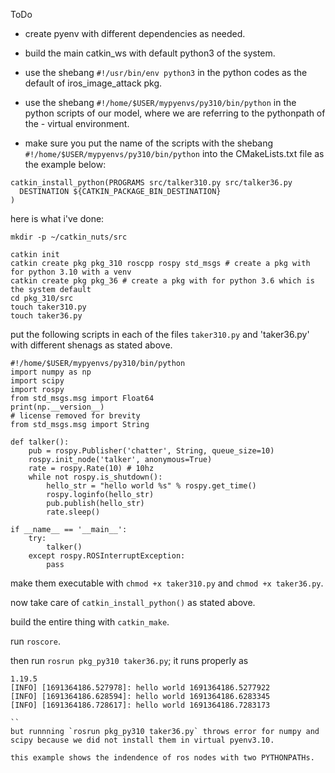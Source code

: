 ToDo

- create pyenv with different dependencies as needed.
- build the main catkin_ws with default python3 of the system.

- use the shebang `#!/usr/bin/env python3` in the python codes as the default of iros_image_attack pkg. 
- use the shebang `#!/home/$USER/mypyenvs/py310/bin/python` in the python scripts of our model, where we are referring to the pythonpath of the - virtual environment.

- make sure you put the name of the scripts with the shebang `#!/home/$USER/mypyenvs/py310/bin/python` into the CMakeLists.txt file as the example below:

```
catkin_install_python(PROGRAMS src/talker310.py src/talker36.py
  DESTINATION ${CATKIN_PACKAGE_BIN_DESTINATION}
)
```

here is what i've done:

```
mkdir -p ~/catkin_nuts/src 

catkin init
catkin create pkg pkg_310 roscpp rospy std_msgs # create a pkg with for python 3.10 with a venv 
catkin create pkg pkg_36 # create a pkg with for python 3.6 which is the system default
cd pkg_310/src
touch taker310.py
touch taker36.py
```
put the following scripts in each of the files `taker310.py` and 'taker36.py' with different shenags as stated above.

```
#!/home/$USER/mypyenvs/py310/bin/python
import numpy as np
import scipy
import rospy
from std_msgs.msg import Float64
print(np.__version__)
# license removed for brevity
from std_msgs.msg import String

def talker():
    pub = rospy.Publisher('chatter', String, queue_size=10)
    rospy.init_node('talker', anonymous=True)
    rate = rospy.Rate(10) # 10hz
    while not rospy.is_shutdown():
        hello_str = "hello world %s" % rospy.get_time()
        rospy.loginfo(hello_str)
        pub.publish(hello_str)
        rate.sleep()

if __name__ == '__main__':
    try:
        talker()
    except rospy.ROSInterruptException:
        pass
```

make them executable with `chmod +x taker310.py` and `chmod +x taker36.py`.

now take care of `catkin_install_python()` as stated above. 

build the entire thing with `catkin_make`.

run `roscore`.

then run `rosrun pkg_py310 taker36.py`; it runs properly as

```
1.19.5
[INFO] [1691364186.527978]: hello world 1691364186.5277922
[INFO] [1691364186.628594]: hello world 1691364186.6283345
[INFO] [1691364186.728617]: hello world 1691364186.7283173

``
but runnning `rosrun pkg_py310 taker36.py` throws error for numpy and scipy because we did not install them in virtual pyenv3.10.

this example shows the indendence of ros nodes with two PYTHONPATHs.

